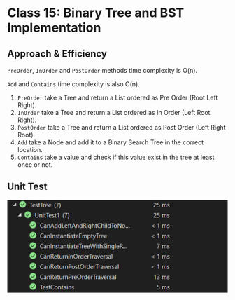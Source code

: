# Class 15: Binary Tree and BST Implementation


## Approach & Efficiency
``PreOrder``, ``InOrder`` and ``PostOrder`` methods time complexity is O(n).<br>

``Add`` and ``Contains`` time complexity is also O(n).

1. ``PreOrder`` take a Tree and return a List ordered as Pre Order (Root Left Right).
2. ``InOrder`` take a Tree and return a List ordered as In Order (Left Root Right).
3. ``PostOrder`` take a Tree and return a List ordered as Post Order (Left Right Root).
4. ``Add`` take a Node and add it to a Binary Search Tree in the correct location.
5. ``Contains`` take a value and check if this value exist in the tree at least once or not.

## Unit Test
![Test](Asserts/treetest.png)
